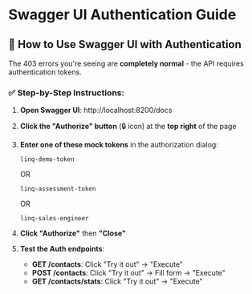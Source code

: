 # Swagger UI Authentication Guide

## 🔐 How to Use Swagger UI with Authentication

The 403 errors you're seeing are **completely normal** - the API requires authentication tokens.

### ✅ Step-by-Step Instructions:

1. **Open Swagger UI**: http://localhost:8200/docs

2. **Click the "Authorize" button** (🔒 icon) at the **top right** of the page

3. **Enter one of these mock tokens** in the authorization dialog:
   ```
   linq-demo-token
   ```
   OR
   ```
   linq-assessment-token
   ```
   OR
   ```
   linq-sales-engineer
   ```

4. **Click "Authorize"** then **"Close"**

5. **Test the Auth endpoints**:
   - **GET /contacts**: Click "Try it out" → "Execute"
   - **POST /contacts**: Click "Try it out" → Fill form → "Execute"
   - **GET /contacts/stats**: Click "Try it out" → "Execute"
